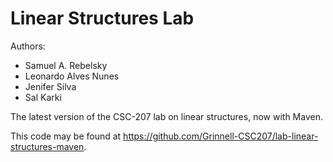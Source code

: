 # Linear Structures Lab

Authors:

* Samuel A. Rebelsky
* Leonardo Alves Nunes
* Jenifer Silva
* Sal Karki

The latest version of the CSC-207 lab on linear structures, now with Maven.

This code may be found at <https://github.com/Grinnell-CSC207/lab-linear-structures-maven>.


